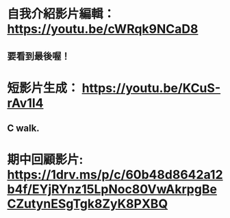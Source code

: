 # 自我介紹影片編輯： https://youtu.be/cWRqk9NCaD8
## 要看到最後喔！


# 短影片生成： https://youtu.be/KCuS-rAv1l4
## C walk.



# 期中回顧影片: https://1drv.ms/p/c/60b48d8642a12b4f/EYjRYnz15LpNoc80VwAkrpgBeCZutynESgTgk8ZyK8PXBQ

